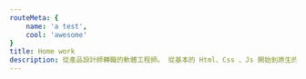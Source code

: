 ```yaml
---
routeMeta: {
    name: 'a test',
    cool: 'awesome'
}
title: Home work
description: 從產品設計師轉職的軟體工程師。 從基本的 Html、Css 、Js 開始到原生的 PHP 和前後端框架。目前在多家公司擔任顧問，同時也是網站架設公司負責人。
---
```

<about />
<Skills />
<timeline />
<works />
